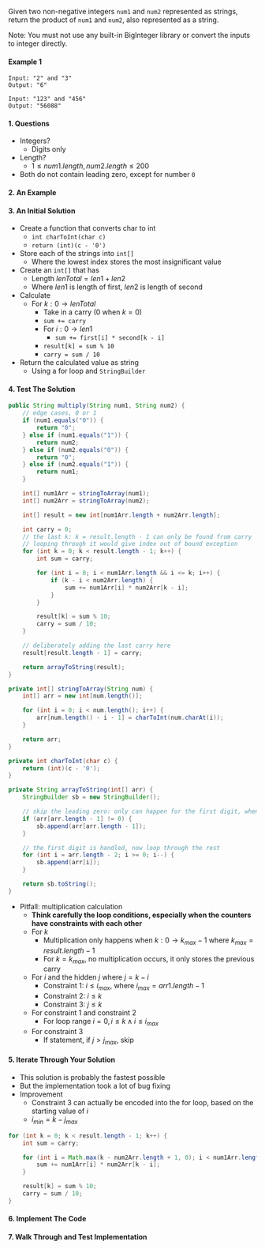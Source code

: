 Given two non-negative integers `num1` and `num2` represented as strings, return the product of `num1` and `num2`, also represented as a string.



Note: You must not use any built-in BigInteger library or convert the inputs to integer directly.



#### Example 1

```
Input: "2" and "3"
Output: "6"
```

```
Input: "123" and "456"
Output: "56088"
```



#### 1. Questions

* Integers?
  * Digits only
* Length?
  * $1 \leq num1.length, num2.length \leq 200$
* Both do not contain leading zero, except for number `0`



#### 2. An Example



#### 3. An Initial Solution

* Create a function that converts char to int
  * `int charToInt(char c)`
  * `return (int)(c - '0')`
* Store each of the strings into `int[]`
  * Where the lowest index stores the most insignificant value
* Create an `int[]` that has
  * Length $lenTotal = len1 + len2$
  * Where $len1$ is length of first, $len2$ is length of second
* Calculate
  * For $k: 0 \rightarrow lenTotal$
    * Take in a carry (0 when $k = 0$)
    * `sum += carry`
    * For $i: 0 \rightarrow len1$
      * `sum += first[i] * second[k - i]`
    * `result[k] = sum % 10`
    * `carry = sum / 10`
* Return the calculated value as string
  * Using a for loop and `StringBuilder`



#### 4. Test The Solution

```java
public String multiply(String num1, String num2) {
    // edge cases, 0 or 1
    if (num1.equals("0")) {
        return "0";
    } else if (num1.equals("1")) {
        return num2;
    } else if (num2.equals("0")) {
        return "0";
    } else if (num2.equals("1")) {
        return num1;
    }

    int[] num1Arr = stringToArray(num1);
    int[] num2Arr = stringToArray(num2);

    int[] result = new int[num1Arr.length + num2Arr.length];

    int carry = 0;
    // the last k: k = result.length - 1 can only be found from carry
    // looping through it would give index out of bound exception
    for (int k = 0; k < result.length - 1; k++) {
        int sum = carry;

        for (int i = 0; i < num1Arr.length && i <= k; i++) {
            if (k - i < num2Arr.length) {
                sum += num1Arr[i] * num2Arr[k - i];
            }
        }

        result[k] = sum % 10;
        carry = sum / 10;
    }

    // deliberately adding the last carry here
    result[result.length - 1] = carry;

    return arrayToString(result);
}

private int[] stringToArray(String num) {
    int[] arr = new int[num.length()];

    for (int i = 0; i < num.length(); i++) {
        arr[num.length() - i - 1] = charToInt(num.charAt(i));
    }

    return arr;
}

private int charToInt(char c) {
    return (int)(c - '0');
}

private String arrayToString(int[] arr) {
    StringBuilder sb = new StringBuilder();

    // skip the leading zero: only can happen for the first digit, when there is no carry
    if (arr[arr.length - 1] != 0) {
        sb.append(arr[arr.length - 1]);
    }

    // the first digit is handled, now loop through the rest
    for (int i = arr.length - 2; i >= 0; i--) {
        sb.append(arr[i]);
    }

    return sb.toString();
}
```

* Pitfall: multiplication calculation
  * **Think carefully the loop conditions, especially when the counters have constraints with each other**
  * For $k$
    * Multiplication only happens when $k: 0 \rightarrow k_{max} - 1$ where $k_{max} = result.length - 1$
    * For $k = k_{max}$, no multiplication occurs, it only stores the previous carry
  * For $i$ and the hidden $j$ where $j = k - i$
    * Constraint 1: $i \leq i_{max}$, where $i_{max} = arr1.length - 1$
    * Constraint 2: $i \leq k$
    * Constraint 3: $j \leq k$
  * For constraint 1 and constraint 2
    * For loop range $i = 0, i \leq k \land i \leq i_{max}$ 
  * For constraint 3
    * If statement, if $j > j_{max}$, skip




#### 5. Iterate Through Your Solution

* This solution is probably the fastest possible
* But the implementation took a lot of bug fixing
* Improvement
  * Constraint 3 can actually be encoded into the for loop, based on the starting value of $i$
  * $i_{min} = k - j_{max}$


```java
for (int k = 0; k < result.length - 1; k++) {
    int sum = carry;

    for (int i = Math.max(k - num2Arr.length + 1, 0); i < num1Arr.length && i <= k; i++) {
        sum += num1Arr[i] * num2Arr[k - i];
    }

    result[k] = sum % 10;
    carry = sum / 10;
}
```




#### 6. Implement The Code



#### 7. Walk Through and Test Implementation

